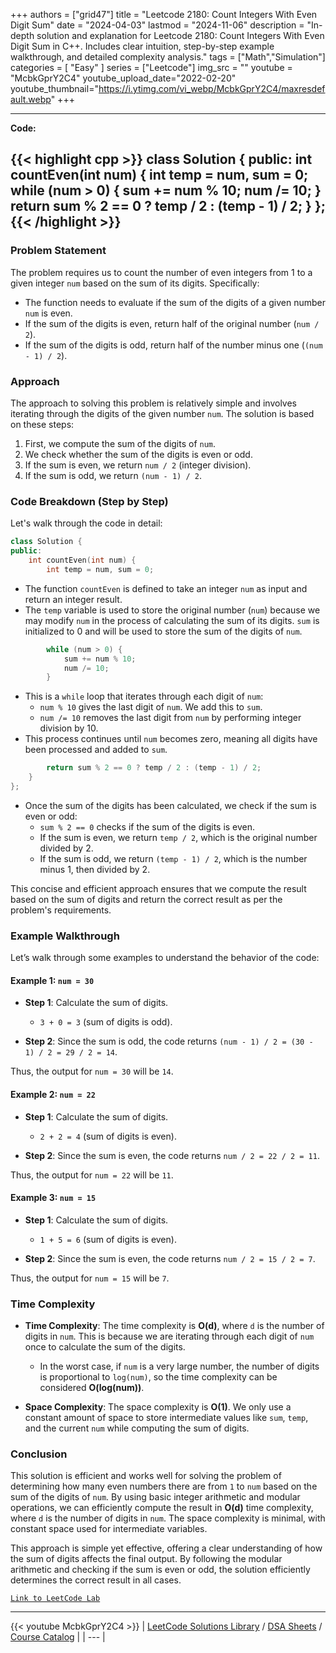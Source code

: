 
+++
authors = ["grid47"]
title = "Leetcode 2180: Count Integers With Even Digit Sum"
date = "2024-04-03"
lastmod = "2024-11-06"
description = "In-depth solution and explanation for Leetcode 2180: Count Integers With Even Digit Sum in C++. Includes clear intuition, step-by-step example walkthrough, and detailed complexity analysis."
tags = ["Math","Simulation"]
categories = [
    "Easy"
]
series = ["Leetcode"]
img_src = ""
youtube = "McbkGprY2C4"
youtube_upload_date="2022-02-20"
youtube_thumbnail="https://i.ytimg.com/vi_webp/McbkGprY2C4/maxresdefault.webp"
+++



---
**Code:**

{{< highlight cpp >}}
class Solution {
public:
    int countEven(int num) {
        int temp = num, sum = 0;
        while (num > 0) {
            sum += num % 10;
            num /= 10;
        }
        return sum % 2 == 0 ? temp / 2 : (temp - 1) / 2;
    }
};
{{< /highlight >}}
---

### Problem Statement

The problem requires us to count the number of even integers from 1 to a given integer `num` based on the sum of its digits. Specifically:
- The function needs to evaluate if the sum of the digits of a given number `num` is even.
- If the sum of the digits is even, return half of the original number (`num / 2`).
- If the sum of the digits is odd, return half of the number minus one (`(num - 1) / 2`).

### Approach

The approach to solving this problem is relatively simple and involves iterating through the digits of the given number `num`. The solution is based on these steps:
1. First, we compute the sum of the digits of `num`.
2. We check whether the sum of the digits is even or odd.
3. If the sum is even, we return `num / 2` (integer division).
4. If the sum is odd, we return `(num - 1) / 2`.

### Code Breakdown (Step by Step)

Let's walk through the code in detail:

```cpp
class Solution {
public:
    int countEven(int num) {
        int temp = num, sum = 0;
```
- The function `countEven` is defined to take an integer `num` as input and return an integer result.
- The `temp` variable is used to store the original number (`num`) because we may modify `num` in the process of calculating the sum of its digits. `sum` is initialized to 0 and will be used to store the sum of the digits of `num`.

```cpp
        while (num > 0) {
            sum += num % 10;
            num /= 10;
        }
```
- This is a `while` loop that iterates through each digit of `num`:
  - `num % 10` gives the last digit of `num`. We add this to `sum`.
  - `num /= 10` removes the last digit from `num` by performing integer division by 10.
- This process continues until `num` becomes zero, meaning all digits have been processed and added to `sum`.

```cpp
        return sum % 2 == 0 ? temp / 2 : (temp - 1) / 2;
    }
};
```
- Once the sum of the digits has been calculated, we check if the sum is even or odd:
  - `sum % 2 == 0` checks if the sum of the digits is even.
  - If the sum is even, we return `temp / 2`, which is the original number divided by 2.
  - If the sum is odd, we return `(temp - 1) / 2`, which is the number minus 1, then divided by 2.

This concise and efficient approach ensures that we compute the result based on the sum of digits and return the correct result as per the problem's requirements.

### Example Walkthrough

Let’s walk through some examples to understand the behavior of the code:

#### Example 1: `num = 30`

- **Step 1**: Calculate the sum of digits.
  - `3 + 0 = 3` (sum of digits is odd).
  
- **Step 2**: Since the sum is odd, the code returns `(num - 1) / 2 = (30 - 1) / 2 = 29 / 2 = 14`.

Thus, the output for `num = 30` will be `14`.

#### Example 2: `num = 22`

- **Step 1**: Calculate the sum of digits.
  - `2 + 2 = 4` (sum of digits is even).
  
- **Step 2**: Since the sum is even, the code returns `num / 2 = 22 / 2 = 11`.

Thus, the output for `num = 22` will be `11`.

#### Example 3: `num = 15`

- **Step 1**: Calculate the sum of digits.
  - `1 + 5 = 6` (sum of digits is even).
  
- **Step 2**: Since the sum is even, the code returns `num / 2 = 15 / 2 = 7`.

Thus, the output for `num = 15` will be `7`.

### Time Complexity

- **Time Complexity**: The time complexity is **O(d)**, where `d` is the number of digits in `num`. This is because we are iterating through each digit of `num` once to calculate the sum of the digits.
  - In the worst case, if `num` is a very large number, the number of digits is proportional to `log(num)`, so the time complexity can be considered **O(log(num))**.

- **Space Complexity**: The space complexity is **O(1)**. We only use a constant amount of space to store intermediate values like `sum`, `temp`, and the current `num` while computing the sum of digits.

### Conclusion

This solution is efficient and works well for solving the problem of determining how many even numbers there are from `1` to `num` based on the sum of the digits of `num`. By using basic integer arithmetic and modular operations, we can efficiently compute the result in **O(d)** time complexity, where `d` is the number of digits in `num`. The space complexity is minimal, with constant space used for intermediate variables.

This approach is simple yet effective, offering a clear understanding of how the sum of digits affects the final output. By following the modular arithmetic and checking if the sum is even or odd, the solution efficiently determines the correct result in all cases.

[`Link to LeetCode Lab`](https://leetcode.com/problems/count-integers-with-even-digit-sum/description/)

---
{{< youtube McbkGprY2C4 >}}
| [LeetCode Solutions Library](https://grid47.xyz/leetcode/) / [DSA Sheets](https://grid47.xyz/sheets/) / [Course Catalog](https://grid47.xyz/courses/) |
| --- |
